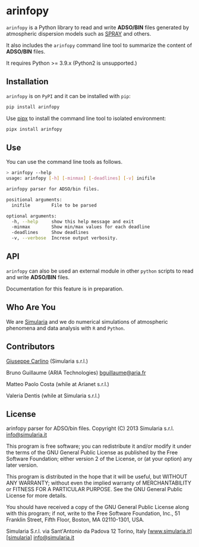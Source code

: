 # arinfopy

`arinfopy` is a Python library to read and write **ADSO/BIN** files generated by atmospheric dispersion models such as [SPRAY][spray] and others.

It also includes the `arinfopy` command line tool to summarize the content of **ADSO/BIN** files.

It requires Python >= 3.9.x (Python2 is unsupported.)

## Installation

`arinfopy` is on `PyPI` and it can be installed with `pip`:

```sh
pip install arinfopy
```

Use [pipx](https://github.com/pypa/pipx) to install the command line tool to isolated environment:

```sh
pipx install arinfopy
```

## Use

You can use the command line tools as follows.

```sh
> arinfopy --help
usage: arinfopy [-h] [-minmax] [-deadlines] [-v] inifile

arinfopy parser for ADSO/bin files.

positional arguments:
  inifile        File to be parsed

optional arguments:
  -h, --help     show this help message and exit
  -minmax        Show min/max values for each deadline
  -deadlines     Show deadlines
  -v, --verbose  Increse output verbosity.
```

## API

`arinfopy` can also be used an external module in other `python` scripts to read and write **ADSO/BIN** files.

Documentation for this feature is in preparation. 

## Who Are You

We are [Simularia][simularia] and we do numerical simulations of atmospheric phenomena and data analysis with `R` and `Python`.

## Contributors

[Giuseppe Carlino](https://github.com/gcarlino) (Simularia s.r.l.)

Bruno Guillaume (ARIA Technologies) bguillaume@aria.fr

Matteo Paolo Costa (while at Arianet s.r.l.)

Valeria Dentis (while at Simularia s.r.l.)

## License

arinfopy parser for ADSO/bin files.
Copyright (C) 2013  Simularia s.r.l. info@simularia.it

This program is free software; you can redistribute it and/or
modify it under the terms of the GNU General Public License
as published by the Free Software Foundation; either version 2
of the License, or (at your option) any later version.

This program is distributed in the hope that it will be useful,
but WITHOUT ANY WARRANTY; without even the implied warranty of
MERCHANTABILITY or FITNESS FOR A PARTICULAR PURPOSE.  See the
GNU General Public License for more details.

You should have received a copy of the GNU General Public License
along with this program; if not, write to the Free Software
Foundation, Inc., 51 Franklin Street, Fifth Floor, Boston, MA  02110-1301, USA.

Simularia S.r.l.
via Sant'Antonio da Padova 12
Torino, Italy
[www.simularia.it][simularia]
<info@simularia.it>

[spray]:http://www.aria-net.it/
[simularia]:https://www.simularia.it
